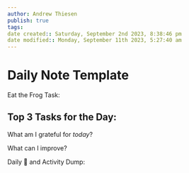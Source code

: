 ```yaml
---
author: Andrew Thiesen
publish: true 
tags:
date created:: Saturday, September 2nd 2023, 8:38:46 pm
date modified:: Monday, September 11th 2023, 5:27:40 am
---
```

# Daily Note Template

Eat the Frog Task:

Top 3 Tasks for the Day:
- 
  

What am I grateful for *today*?

What can I improve?

Daily 🧠 and Activity Dump:
